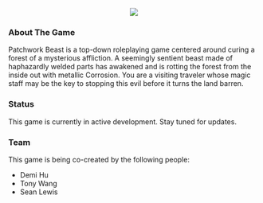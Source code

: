 <p align="center"><img src="https://user-images.githubusercontent.com/96705270/217971482-01e1c090-7af1-4367-9d1c-8084c9ceb29b.png"></p>

### About The Game

Patchwork Beast is a top-down roleplaying game centered around curing a forest of
a mysterious affliction. A seemingly sentient beast made of haphazardly welded
parts has awakened and is rotting the forest from the inside out with metallic
Corrosion. You are a visiting traveler whose magic staff may be the key to stopping
this evil before it turns the land barren.

### Status

This game is currently in active development. Stay tuned for updates.

### Team

This game is being co-created by the following people:
* Demi Hu
* Tony Wang 
* Sean Lewis

